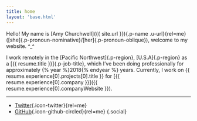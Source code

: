 ```yaml
---
title: home
layout: 'base.html'
---
```


Hello! My name is [Amy Churchwell]({{ site.url }}){.p-name .u-url}{rel=me} ([she]{.p-pronoun-nominative}/[her]{.p-pronoun-oblique}), welcome to my website. ^_^

I work remotely in the [Pacific Northwest]{.p-region}, [U.S.A]{.p-region} as a [{{ resume.title }}]{.p-job-title}, which I’ve been doing professionally for approximately {% year %}2018{% endyear %} years. Currently, I work on {{ resume.experience[0].projects[0].title }} for [{{ resume.experience[0].company }}]({{ resume.experience[0].companyWebsite }}).

---

- [Twitter](https://twitter.com/amychurchwell){.icon-twitter}{rel=me}
- [GitHub](https://github.com/amychurchwell){.icon-github-circled}{rel=me}
{.social}

